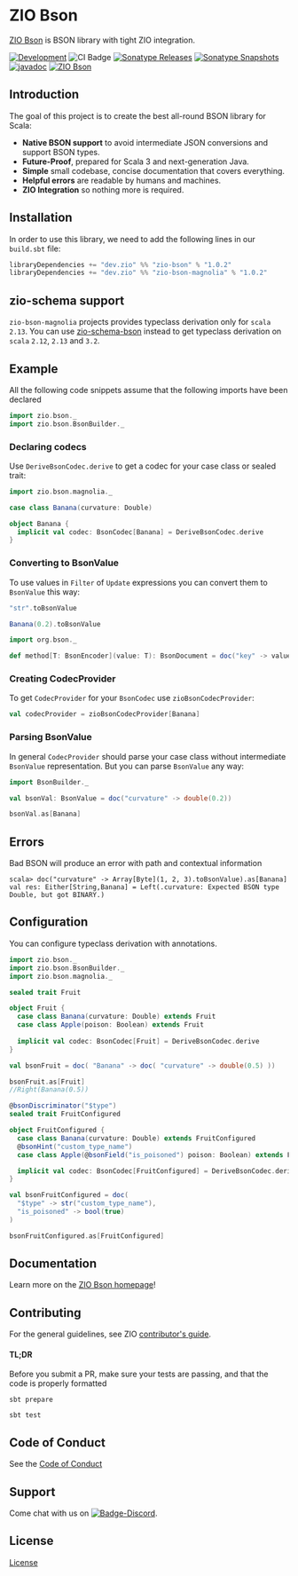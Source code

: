 [//]: # (This file was autogenerated using `zio-sbt-website` plugin via `sbt generateReadme` command.)
[//]: # (So please do not edit it manually. Instead, change "docs/index.md" file or sbt setting keys)
[//]: # (e.g. "readmeDocumentation" and "readmeSupport".)

# ZIO Bson

[ZIO Bson](https://github.com/zio/zio-bson) is BSON library with tight ZIO integration.

[![Development](https://img.shields.io/badge/Project%20Stage-Development-green.svg)](https://github.com/zio/zio/wiki/Project-Stages) ![CI Badge](https://github.com/zio/zio-bson/workflows/CI/badge.svg) [![Sonatype Releases](https://img.shields.io/nexus/r/https/oss.sonatype.org/dev.zio/zio-bson_2.13.svg?label=Sonatype%20Release)](https://oss.sonatype.org/content/repositories/releases/dev/zio/zio-bson_2.13/) [![Sonatype Snapshots](https://img.shields.io/nexus/s/https/oss.sonatype.org/dev.zio/zio-bson_2.13.svg?label=Sonatype%20Snapshot)](https://oss.sonatype.org/content/repositories/snapshots/dev/zio/zio-bson_2.13/) [![javadoc](https://javadoc.io/badge2/dev.zio/zio-bson-docs_2.13/javadoc.svg)](https://javadoc.io/doc/dev.zio/zio-bson-docs_2.13) [![ZIO Bson](https://img.shields.io/github/stars/zio/zio-bson?style=social)](https://github.com/zio/zio-bson)

## Introduction

The goal of this project is to create the best all-round BSON library for Scala:

- **Native BSON support** to avoid intermediate JSON conversions and support BSON types.
- **Future-Proof**, prepared for Scala 3 and next-generation Java.
- **Simple** small codebase, concise documentation that covers everything.
- **Helpful errors** are readable by humans and machines.
- **ZIO Integration** so nothing more is required.

## Installation

In order to use this library, we need to add the following lines in our `build.sbt` file:

```scala
libraryDependencies += "dev.zio" %% "zio-bson" % "1.0.2"
libraryDependencies += "dev.zio" %% "zio-bson-magnolia" % "1.0.2"
```

## zio-schema support

`zio-bson-magnolia` projects provides typeclass derivation only for `scala` `2.13`.
You can use [zio-schema-bson](https://github.com/zio/zio-schema/) instead to get typeclass derivation on `scala` `2.12`, `2.13` and `3.2`.

## Example

All the following code snippets assume that the following imports have been declared

```scala
import zio.bson._
import zio.bson.BsonBuilder._
```

### Declaring codecs

Use `DeriveBsonCodec.derive` to get a codec for your case class or sealed trait:

```scala
import zio.bson.magnolia._

case class Banana(curvature: Double)

object Banana {
  implicit val codec: BsonCodec[Banana] = DeriveBsonCodec.derive
}
```

### Converting to BsonValue

To use values in `Filter` of `Update` expressions you can convert them to `BsonValue` this way:

```scala
"str".toBsonValue

Banana(0.2).toBsonValue

import org.bson._

def method[T: BsonEncoder](value: T): BsonDocument = doc("key" -> value.toBsonValue)
```

### Creating CodecProvider

To get `CodecProvider` for your `BsonCodec` use `zioBsonCodecProvider`:

```scala
val codecProvider = zioBsonCodecProvider[Banana]
```

### Parsing BsonValue

In general `CodecProvider` should parse your case class without intermediate `BsonValue` representation.
But you can parse `BsonValue` any way:

```scala
import BsonBuilder._

val bsonVal: BsonValue = doc("curvature" -> double(0.2))

bsonVal.as[Banana]
```

## Errors

Bad BSON will produce an error with path and contextual information

```
scala> doc("curvature" -> Array[Byte](1, 2, 3).toBsonValue).as[Banana]
val res: Either[String,Banana] = Left(.curvature: Expected BSON type Double, but got BINARY.)
```

## Configuration

You can configure typeclass derivation with annotations.

```scala
import zio.bson._
import zio.bson.BsonBuilder._
import zio.bson.magnolia._

sealed trait Fruit

object Fruit {
  case class Banana(curvature: Double) extends Fruit
  case class Apple(poison: Boolean) extends Fruit
  
  implicit val codec: BsonCodec[Fruit] = DeriveBsonCodec.derive
}

val bsonFruit = doc( "Banana" -> doc( "curvature" -> double(0.5) ))

bsonFruit.as[Fruit]
//Right(Banana(0.5))

@bsonDiscriminator("$type")
sealed trait FruitConfigured

object FruitConfigured {
  case class Banana(curvature: Double) extends FruitConfigured
  @bsonHint("custom_type_name")
  case class Apple(@bsonField("is_poisoned") poison: Boolean) extends FruitConfigured

  implicit val codec: BsonCodec[FruitConfigured] = DeriveBsonCodec.derive
}

val bsonFruitConfigured = doc(
  "$type" -> str("custom_type_name"),
  "is_poisoned" -> bool(true)
)

bsonFruitConfigured.as[FruitConfigured]
```

## Documentation

Learn more on the [ZIO Bson homepage](https://zio.dev/zio-bson)!

## Contributing

For the general guidelines, see ZIO [contributor's guide](https://zio.dev/contributor-guidelines).
#### TL;DR

Before you submit a PR, make sure your tests are passing, and that the code is properly formatted

```
sbt prepare

sbt test
```

## Code of Conduct

See the [Code of Conduct](https://zio.dev/code-of-conduct)

## Support

Come chat with us on [![Badge-Discord]][Link-Discord].

[Badge-Discord]: https://img.shields.io/discord/629491597070827530?logo=discord "chat on discord"
[Link-Discord]: https://discord.gg/2ccFBr4 "Discord"

## License

[License](LICENSE)
